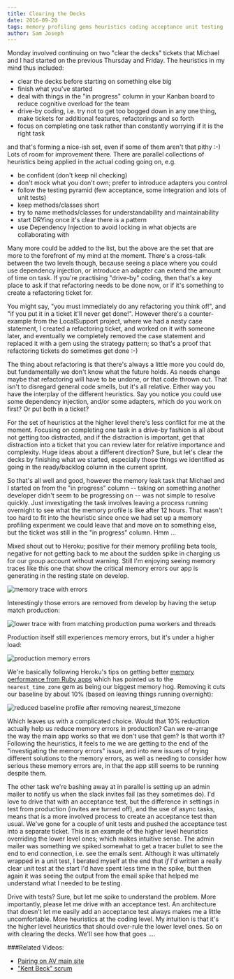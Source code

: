 ```yaml
---
title: Clearing the Decks
date: 2016-09-20
tags: memory profiling gems heuristics coding acceptance unit testing
author: Sam Joseph
---
```


Monday involved continuing on two "clear the decks" tickets that Michael and I had started on the previous Thursday and Friday. The heuristics in my mind thus included:

* clear the decks before starting on something else big
* finish what you've started
* deal with things in the "in progress" column in your Kanban board to reduce cognitive overload for the team
* drive-by coding, i.e. try not to get too bogged down in any one thing, make tickets for additional features, refactorings and so forth
* focus on completing one task rather than constantly worrying if it is the right task

and that's forming a nice-ish set, even if some of them aren't that pithy :-) Lots of room for improvement there.  There are parallel collections of heuristics being applied in the actual coding going on, e.g.

* be confident (don't keep nil checking)
* don't mock what you don't own; prefer to introduce adapters you control
* follow the testing pyramid (few acceptance, some integration and lots of unit tests)
* keep methods/classes short
* try to name methods/classes for understandability and maintainability
* start DRYing once it's clear there is a pattern
* use Dependency Injection to avoid locking in what objects are collaborating with

Many more could be added to the list, but the above are the set that are more to the forefront of my mind at the moment.  There's a cross-talk between the two levels though, because seeing a place where you could use dependency injection, or introduce an adapter can extend the amount of time on task.  If you're practising "drive-by" coding, then that's a key place to ask if that refactoring needs to be done now, or if it's something to create a refactoring ticket for.

You might say, "you must immediately do any refactoring you think of!", and "if you put it in a ticket it'll never get done!".  However there's a counter-example from the LocalSupport project, where we had a nasty case statement, I created a refactoring ticket, and worked on it with someone later, and eventually we completely removed the case statement and replaced it with a gem using the strategy pattern; so that's a proof that refactoring tickets do sometimes get done :-)

The thing about refactoring is that there's always a little more you could do, but fundamentally we don't know what the future holds.  As needs change maybe that refactoring will have to be undone, or that code thrown out.  That isn't to disregard general code smells, but it's all relative.  Either way you have the interplay of the different heuristics.  Say you notice you could use some dependency injection, and/or some adapters, which do you work on first?  Or put both in a ticket?

For the set of heuristics at the higher level there's less conflict for me at the moment.  Focusing on completing one task in a drive-by fashion is all about not getting too distracted, and if the distraction is important, get that distraction into a ticket that you can review later for relative importance and complexity.  Huge ideas about a different direction?  Sure, but let's clear the decks by finishing what we started, especially those things we identified as going in the ready/backlog column in the current sprint.

So that's all well and good, however the memory leak task that Michael and I started on from the "in progress" column -- taking on something another developer didn't seem to be progressing on -- was not simple to resolve quickly.  Just investigating the task involves leaving a process running overnight to see what the memory profile is like after 12 hours.  That wasn't too hard to fit into the heuristic since once we had set up a memory profiling experiment we could leave that and move on to something else, but the ticket was still in the "in progress" column. Hmm ...

Mixed shout out to Heroku; positive for their memory profiling beta tools, negative for not getting back to me about the sudden spike in charging us for our group account without warning.  Still I'm enjoying seeing memory traces like this one that show the critical memory errors our app is generating in the resting state on develop.

![memory trace with errors](https://www.dropbox.com/s/z20m133bcd4b3ph/Screenshot%202016-09-20%2009.09.00.png?dl=1)

Interestingly those errors are removed from develop by having the setup match production:  

![lower trace with from matching production puma workers and threads](https://www.dropbox.com/s/jqwv7pxtdw41nd0/Screenshot%202016-09-20%2009.09.46.png?dl=1)

Production itself still experiences memory errors, but it's under a higher load:

![production memory errors](https://www.dropbox.com/s/poi23wzp8i0wvg8/Screenshot%202016-09-20%2009.34.00.png?dl=1)

We're basically following Heroku's tips on getting better [memory performance from Ruby apps](https://devcenter.heroku.com/articles/ruby-memory-use) which has pointed us to the `nearest_time_zone` gem as being our biggest memory hog.  Removing it cuts our baseline by about 10% (based on leaving things running overnight):

![reduced baseline profile after removing nearest_timezone](https://www.dropbox.com/s/8zg6xgvbzz1nn2x/Screenshot%202016-09-20%2009.10.12.png?dl=1)

Which leaves us with a complicated choice.  Would that 10% reduction actually help us reduce memory errors in production? Can we re-arrange the way the main app works so that we don't use that gem?  Is that worth it?  Following the heuristics, it feels to me we are getting to the end of the "investigating the memory errors" issue, and into new issues of trying different solutions to the memory errors, as well as needing to consider how serious these memory errors are, in that the app still seems to be running despite them.

The other task we're bashing away at in parallel is setting up an admin mailer to notify us when the slack invites fail (as they sometimes do).  I'd love to drive that with an acceptance test, but the difference in settings in test from production (invites are turned off), and the use of async tasks, means that is a more involved process to create an acceptance test than usual.  We've gone for a couple of unit tests and pushed the acceptance test into a separate ticket.  This is an example of the higher level heuristics overriding the lower level ones; which makes intuitive sense.  The admin mailer was something we spiked somewhat to get a tracer bullet to see the end to end connection, i.e. see the emails sent.  Although it was ultimately wrapped in a unit test, I berated myself at the end that *if* I'd written a really clear unit test at the start I'd have spent less time in the spike, but then again it was seeing the output from the email spike that helped me understand what I needed to be testing.

Drive with tests?  Sure, but let me spike to understand the problem.  More importantly, please let me drive with an acceptance test.  An architecture that doesn't let me easily add an acceptance test always makes me a little uncomfortable.   More heuristics at the coding level.  My intuition is that it's the higher level heuristics that should over-rule the lower level ones.  So on with clearing the decks.  We'll see how that goes ....


###Related Videos:

* [Pairing on AV main site](https://www.youtube.com/watch?v=Qveh4RtiWN4)
* ["Kent Beck" scrum](https://www.youtube.com/watch?v=UBo8d0Yebyw)

